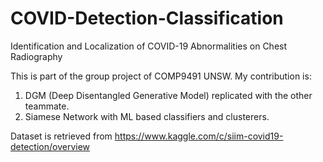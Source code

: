 # COVID-Detection-Classification
Identification and Localization of COVID-19 Abnormalities on Chest Radiography 

This is part of the group project of COMP9491 UNSW. My contribution is:
1. DGM (Deep Disentangled Generative Model) replicated with the other teammate.
2. Siamese Network with ML based classifiers and clusterers.

Dataset is retrieved from https://www.kaggle.com/c/siim-covid19-detection/overview
